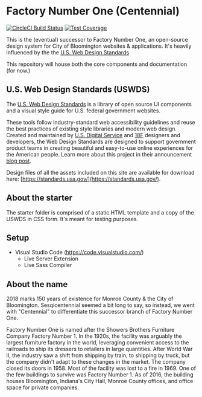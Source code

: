 # Factory Number One (Centennial)

[![CircleCI Build Status](https://circleci.com/gh/18F/web-design-standards/tree/develop.svg?style=shield)](https://circleci.com/gh/18F/web-design-standards/tree/develop) [![Test Coverage](https://codeclimate.com/github/18F/web-design-standards/badges/coverage.svg)](https://codeclimate.com/github/18F/web-design-standards/coverage)

This is the (eventual) successor to Factory Number One, an open-source design system for City of Bloomington websites & applications. It's heavily influenced by the the [U.S. Web Design Standards](https://standards.usa.gov) 

This repository will house both the core components and documentation (for now.) 

## U.S. Web Design Standards (USWDS)

The [U.S. Web Design Standards](https://playbook.cio.gov/designstandards) is a library of open source UI components and a visual style guide for U.S. federal government websites.

These tools follow industry-standard web accessibility guidelines and reuse the best practices of existing style libraries and modern web design. Created and maintained by [U.S. Digital Service](https://www.whitehouse.gov/digital/united-states-digital-service) and [18F](https://18f.gsa.gov) designers and developers, the Web Design Standards are designed to support government product teams in creating beautiful and easy-to-use online experiences for the American people. Learn more about this project in their announcement [blog post](https://18f.gsa.gov/2015/09/28/web-design-standards/).

Design files of all the assets included on this site are available for download here: [https://standards.usa.gov/](https://standards.usa.gov/).

## About the starter
The starter folder is comprised of a static HTML template and a copy of the USWDS in CSS form. It's meant for testing purposes. 

## Setup

- Visual Studio Code (https://code.visualstudio.com/)
   - Live Server Extension
   - Live Sass Compiler

## About the name

2018 marks 150 years of existence for Monroe County & the City of Bloomington. Sesqicentennial seemed a bit long to say, so instead, we went with "Centennial" to differentiate this successor branch of Factory Number One.

Factory Number One is named after the Showers Brothers Furniture Company Factory Number 1. In the 1920s, the facility was arguably the largest furniture factory in the world, leveraging convenient access to the railroads to ship its dressers to retailers in large quantities. After World War II, the industry saw a shift from shipping by train, to shipping by truck, but the company didn't adapt to these changes in the market. The company closed its doors in 1958. Most of the facility was lost to a fire in 1969. One of the few buildings to survive was Factory Number 1. As of 2016, the building houses Bloomington, Indiana's City Hall, Monroe County offices, and office space for private companies.




